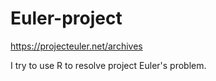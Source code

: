 # Euler-project

https://projecteuler.net/archives

I try to use R to resolve project Euler's problem.

